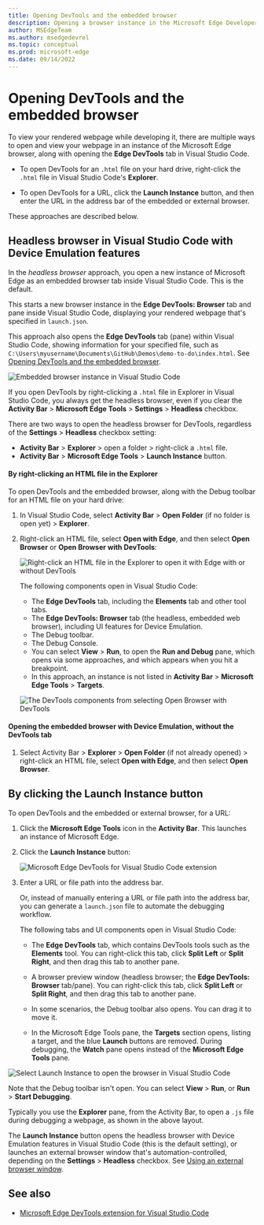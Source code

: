 ```yaml
---
title: Opening DevTools and the embedded browser
description: Opening a browser instance in the Microsoft Edge Developer Tools extension for Visual Studio Code.
author: MSEdgeTeam
ms.author: msedgedevrel
ms.topic: conceptual
ms.prod: microsoft-edge
ms.date: 09/14/2022
---
```

# Opening DevTools and the embedded browser

To view your rendered webpage while developing it, there are multiple ways to open and view your webpage in an instance of the Microsoft Edge browser, along with opening the **Edge DevTools** tab in Visual Studio Code.

*  To open DevTools for an `.html` file on your hard drive, right-click the `.html` file in Visual Studio Code's **Explorer**.

*  To open DevTools for a URL, click the **Launch Instance** button, and then enter the URL in the address bar of the embedded or external browser.

These approaches are described below.


<!-- ====================================================================== -->
## Headless browser in Visual Studio Code with Device Emulation features

In the _headless browser_ approach, you open a new instance of Microsoft Edge as an embedded browser tab inside Visual Studio Code.  This is the default.

This starts a new browser instance in the **Edge DevTools: Browser** tab and pane inside Visual Studio Code, displaying your rendered webpage that's specified in `launch.json`.

This approach also opens the **Edge DevTools** tab (pane) within Visual Studio Code, showing information for your specified file, such as `C:\Users\myusername\Documents\GitHub\Demos\demo-to-do\index.html`.  See [Opening DevTools and the embedded browser](./open-devtools-and-embedded-browser.md).

![Embedded browser instance in Visual Studio Code](./opening-browser-instance-images/embedded-browser.png)

If you open DevTools by right-clicking a `.html` file in Explorer in Visual Studio Code, you always get the headless browser, even if you clear the **Activity Bar** > **Microsoft Edge Tools** > **Settings** > **Headless** checkbox.

There are two ways to open the headless browser for DevTools, regardless of the **Settings** > **Headless** checkbox setting:
*  **Activity Bar** > **Explorer** > open a folder > right-click a `.html` file.
*  **Activity Bar** > **Microsoft Edge Tools** > **Launch Instance** button.


#### By right-clicking an HTML file in the Explorer

To open DevTools and the embedded browser, along with the Debug toolbar for an HTML file on your hard drive:

1. In Visual Studio Code, select **Activity Bar** > **Open Folder** (if no folder is open yet) > **Explorer**.

1. Right-click an HTML file, select **Open with Edge**, and then select **Open Browser** or **Open Browser with DevTools**:

   ![Right-click an HTML file in the Explorer to open it with Edge with or without DevTools](./opening-browser-instance-images/context-menu-open-in-code.png)

   The following components open in Visual Studio Code:
   *  The **Edge DevTools** tab, including the **Elements** tab and other tool tabs.
   *  The **Edge DevTools: Browser** tab (the headless, embedded web browser), including UI features for Device Emulation.
   *  The Debug toolbar.
   *  The Debug Console.
   *  You can select **View** > **Run**, to open the **Run and Debug** pane, which opens via some approaches, and which appears when you hit a breakpoint.
   *  In this approach, an instance is not listed in **Activity Bar** > **Microsoft Edge Tools** > **Targets**.

   ![The DevTools components from selecting Open Browser with DevTools](./opening-browser-instance-images/devtools-extension-v211.png)


#### Opening the embedded browser with Device Emulation, without the DevTools tab

1. Select Activity Bar > **Explorer** > **Open Folder** (if not already opened) > right-click an HTML file, select **Open with Edge**, and then select **Open Browser**.
    

<!-- ====================================================================== -->
## By clicking the Launch Instance button

To open DevTools and the embedded or external browser, for a URL:

1. Click the **Microsoft Edge Tools** icon in the **Activity Bar**.  This launches an instance of Microsoft Edge.

1. Click the **Launch Instance** button:

   ![Microsoft Edge DevTools for Visual Studio Code extension](./opening-browser-instance-images/extension-icon.png)

1. Enter a URL or file path into the address bar.

   Or, instead of manually entering a URL or file path into the address bar, you can generate a `launch.json` file to automate the debugging workflow.

   The following tabs and UI components open in Visual Studio Code:

   *  The **Edge DevTools** tab, which contains DevTools tools such as the **Elements** tool.  You can right-click this tab, click **Split Left** or **Split Right**, and then drag this tab to another pane.

   *  A browser preview window (headless browser; the **Edge DevTools: Browser** tab/pane).  You can right-click this tab, click **Split Left** or **Split Right**, and then drag this tab to another pane.

   *  In some scenarios, the Debug toolbar also opens.  You can drag it to move it.

   *  In the Microsoft Edge Tools pane, the **Targets** section opens, listing a target, and the blue **Launch** buttons are removed.  During debugging, the **Watch** pane opens instead of the **Microsoft Edge Tools** pane.

![Select Launch Instance to open the browser in Visual Studio Code](./opening-browser-instance-images/devtools-extension-new-browser-instance.png)

Note that the Debug toolbar isn't open.  You can select **View** > **Run**, or **Run** > **Start Debugging**.
<!-- todo: how?  To open the Debug toolbar, -->

Typically you use the **Explorer** pane, from the Activity Bar, to open a `.js` file during debugging a webpage, as shown in the above layout.

The **Launch Instance** button opens the headless browser with Device Emulation features in Visual Studio Code (this is the default setting), or launches an external browser window that's automation-controlled, depending on the **Settings** > **Headless** checkbox.  See [Using an external browser window](./external-browser-window.md).


<!-- ====================================================================== -->
## See also

* [Microsoft Edge DevTools extension for Visual Studio Code](../microsoft-edge-devtools-extension.md)
